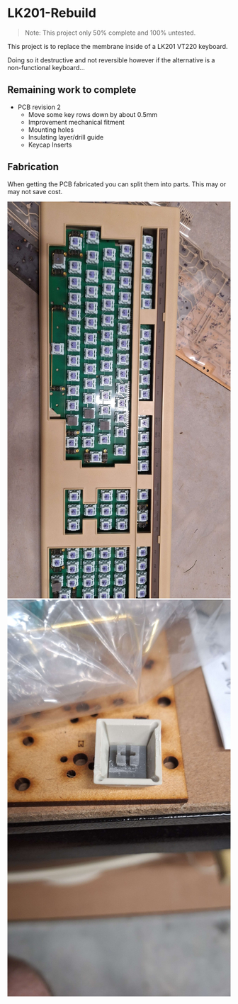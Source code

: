 # LK201-Rebuild


> Note: This  project only 50% complete and 100% untested.

This project is to replace the membrane inside of a LK201 VT220 keyboard.

Doing so it destructive and not reversible however if the alternative is a non-functional keyboard...


## Remaining work to complete
* PCB revision 2
    * Move some key rows down by about 0.5mm
    * Improvement mechanical fitment
    * Mounting holes
    * Insulating layer/drill guide
    * Keycap Inserts


## Fabrication
When getting the PCB fabricated you can split them into parts. This may or may not save cost.


![Alt text](/images/pcb.jpg)
![Alt text](/images/keycap.jpg)